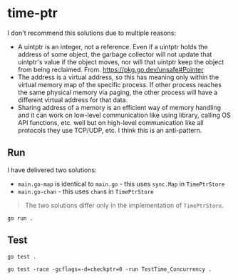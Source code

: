 # time-ptr

I don't recommend this solutions due to multiple reasons:
* A uintptr is an integer, not a reference. Even if a uintptr holds the address of some object, the garbage collector will not update that uintptr's value if the object moves, nor will that uintptr keep the object from being reclaimed. From. https://pkg.go.dev/unsafe#Pointer
* The address is a virtual address, so this has meaning only within the virtual memory map of the specific process. If other process reaches the same physical memory via paging, the other process will have a different virtual address for that data.
* Sharing address of a memory is an efficient way of memory handling and it can work on low-level communication like using library, calling OS API functions, etc. well but on high-level communication like all protocols they use TCP/UDP, etc. I think this is an anti-pattern.

## Run

I have delivered two solutions:
* `main.go-map` is identical to `main.go` - this uses `sync.Map` in `TimePtrStore`
* `main.go-chan` - this uses `chan`s in `TimePtrStore`

> The two solutions differ only in the implementation of `TimePtrStore`.

```
go run .
```

## Test

```
go test .
```

```
go test -race -gcflags=-d=checkptr=0 -run TestTime_Concurrency .
```
